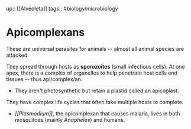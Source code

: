 up:: [[Alveoleta]]
tags:: #biology/microbiology 

# Apicomplexans

These are universal parasites for animals -- almost all animal species are attacked.

They spread through hosts as **sporozoites** (small infectious cells). At one apex, there is a complex of organelles to help penetrate host cells and tissues -- thus api/complex/an. 
- They aren't photosynthetic but retain a plastid called an apicoplast.

They have complex life cycles that often take multiple hosts to complete. 
- *[[Plasmodium]]*, the apicomplexan that causes malaria, lives in both mosquitoes (mainly *Anapheles*) and humans.
